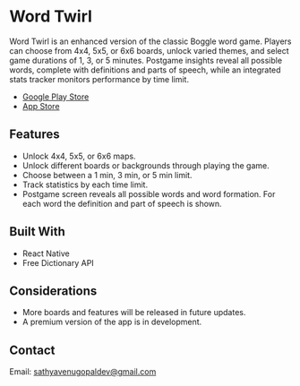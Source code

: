 # Word Twirl

Word Twirl is an enhanced version of the classic Boggle word game. Players can choose from 4x4, 5x5, or 6x6 boards, unlock varied themes, and select game durations of 1, 3, or 5 minutes. Postgame insights reveal all possible words, complete with definitions and parts of speech, while an integrated stats tracker monitors performance by time limit.


- [Google Play Store](https://play.google.com/store/apps/details?id=com.sathyav30.Word_Twirl&pcampaignid=pcampaignidMKT-Other-global-all-co-prtnr-py-PartBadge-Mar2515-1)
- [App Store](https://apps.apple.com/us/app/word-twirl/id6468644109)
  
## Features

- Unlock 4x4, 5x5, or 6x6 maps.
- Unlock different boards or backgrounds through playing the game.
- Choose between a 1 min, 3 min, or 5 min limit.
- Track statistics by each time limit.
- Postgame screen reveals all possible words and word formation. For each word the definition and part of speech is shown.

## Built With

- React Native
- Free Dictionary API

## Considerations
- More boards and features will be released in future updates.
- A premium version of the app is in development.

## Contact
Email: sathyavenugopaldev@gmail.com

